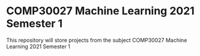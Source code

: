 # COMP30027 Machine Learning 2021 Semester 1

This repository will store projects from the subject COMP30027 Machine Learning 2021 Semester 1
